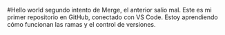 #Hello world segundo intento de Merge, el anterior salio mal.
Este es mi primer repositorio en GitHub, conectado con VS Code.
Estoy aprendiendo cómo funcionan las ramas y el control de versiones.